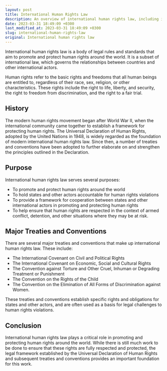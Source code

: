 ```yaml
---
layout: post
title: International Human Rights Law
description: An overview of international human rights law, including its history, purpose, and major treaties and conventions.
date: 2023-03-31 18:49:09 +0300
last_modified_at: 2023-03-31 18:49:09 +0300
slug: international-human-rights-law
original: International human rights law
---
```


International human rights law is a body of legal rules and standards that aim to promote and protect human rights around the world. It is a subset of international law, which governs the relationships between countries and other international actors.

Human rights refer to the basic rights and freedoms that all human beings are entitled to, regardless of their race, sex, religion, or other characteristics. These rights include the right to life, liberty, and security, the right to freedom from discrimination, and the right to a fair trial.

## History

The modern human rights movement began after World War II, when the international community came together to establish a framework for protecting human rights. The Universal Declaration of Human Rights, adopted by the United Nations in 1948, is widely regarded as the foundation of modern international human rights law. Since then, a number of treaties and conventions have been adopted to further elaborate on and strengthen the principles outlined in the Declaration.

## Purpose

International human rights law serves several purposes:

- To promote and protect human rights around the world
- To hold states and other actors accountable for human rights violations
- To provide a framework for cooperation between states and other international actors in promoting and protecting human rights
- To help ensure that human rights are respected in the context of armed conflict, detention, and other situations where they may be at risk.

## Major Treaties and Conventions

There are several major treaties and conventions that make up international human rights law. These include:

- The International Covenant on Civil and Political Rights
- The International Covenant on Economic, Social and Cultural Rights
- The Convention against Torture and Other Cruel, Inhuman or Degrading Treatment or Punishment
- The Convention on the Rights of the Child
- The Convention on the Elimination of All Forms of Discrimination against Women.

These treaties and conventions establish specific rights and obligations for states and other actors, and are often used as a basis for legal challenges to human rights violations.

## Conclusion

International human rights law plays a critical role in promoting and protecting human rights around the world. While there is still much work to be done to ensure that these rights are fully respected and protected, the legal framework established by the Universal Declaration of Human Rights and subsequent treaties and conventions provides an important foundation for this work.